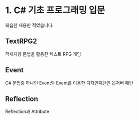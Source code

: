 # 1. C# 기초 프로그래밍 입문

복습한 내용만 적었습니다.

## TextRPG2

객체지향 문법을 활용한 텍스트 RPG 게임

## Event

C# 문법중 하나인 Event와 Event를 이용한 디자인패턴인 옵저버 패턴

## Reflection

Reflection과 Attribute
